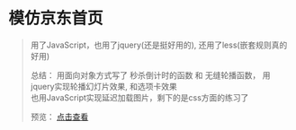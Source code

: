 # 模仿京东首页
> 用了JavaScript，也用了jquery(还是挺好用的), 还用了less(嵌套规则真的好用)  
>    
> 总结： 用面向对象方式写了 秒杀倒计时的函数 和 无缝轮播函数， 用jquery实现轮播幻灯片效果, 和选项卡效果  
>        也用JavaScript实现延迟加载图片，剩下的是css方面的练习了  
>    
> 预览： [点击查看](https://zhouyijieqm.github.io/imitate-JD.com/index.html)   

